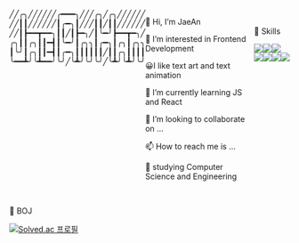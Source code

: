 
<section style="display:flex;">
    ╱╱╭╮╱╱╱╱╱╱╭━━━╮╱╱╱╭╮╱╭╮╱╱╱╱╱╱ <br>
    ╱╱┃┃╱╱╱╱╱╱┃╭━╮┃╱╱╱┃┃╱┃┃╱╱╱╱╱╱ <br>
    ╱╱┃┣━━┳━━╮┃┃╱┃┣━╮╱┃╰━╯┣━━┳━╮╱ <br>
    ╭╮┃┃╭╮┃┃━┫┃╰━╯┃╭╮╮┃╭━╮┃╭╮┃╭╮╮ <br>
    ┃╰╯┃╭╮┃┃━┫┃╭━╮┃┃┃┃┃┃╱┃┃╭╮┃┃┃┃ <br>
    ╰━━┻╯╰┻━━╯╰╯╱╰┻╯╰╯╰╯╱╰┻╯╰┻╯╰╯ <br>
    <br> 
  <article>
      <p>👋 Hi, I’m JaeAn<p>
      <p>👀 I’m interested in Frontend Development</p>
      <p>😀I like text art and text animation</p>
      <p>🌱 I’m currently learning JS and React</p>
      <p>💞️ I’m looking to collaborate on ... </p>
      <p>📫 How to reach me is ... </p>
      <p>📖 studying Computer Science and Engineering<p>
   </article>
   <article>
    <p><br>🗿 Skills</p>
    <div style="display:flex;">
       <img src="https://img.shields.io/badge/Python-3776AB?style=flat-square&logo=Python&logoColor=white" />
       <img src="https://img.shields.io/badge/Java-007396?style=flat-square&logo=Java&logoColor=white" />
       <img src="https://img.shields.io/badge/springboot-6DB33F?style=flat-square&logo=springboot&logoColor=white" />
    </div>
    <div style="display:flex;">
      <img src="https://img.shields.io/badge/HTML-E34F26?style=flat-square&logo=HTML&logoColor=white" />
      <img src="https://img.shields.io/badge/CSS3-1572B6?style=flat-square&logo=CSS3&logoColor=white" />
      <img src="https://img.shields.io/badge/JavaScript-F7DF1E?style=flat-square&logo=JavaScript&logoColor=white"/>
      <img src="https://img.shields.io/badge/react-61DAFB?style=flat-square&logo=react&logoColor=white"/>
    </div>
   </article>
</section>

<br>
<p>📎 BOJ</P>

[![Solved.ac
    프로필](http://mazassumnida.wtf/api/v2/generate_badge?boj=jaean1999)](https://solved.ac/jaean1999)


<!---JaeanHan/JaeanHan is a ✨ special ✨ repository because its `README.md` (this file) appears on your GitHub profile.
You can click the Preview link to take a look at your changes.
--->
